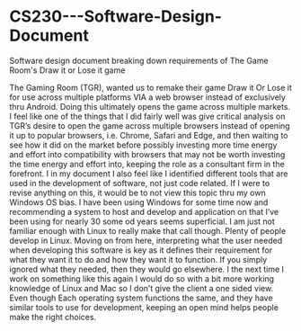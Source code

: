 # CS230---Software-Design-Document
Software design document breaking down requirements of The Game Room's Draw it or Lose it game

The Gaming Room (TGR), wanted us to remake their game Draw it Or Lose it for use across multiple platforms VIA a web browser instead of exclusively thru Android. Doing this ultimately opens the game across multiple markets. I feel like one of the things that I did fairly well was give critical analysis on TGR’s desire to open the game across multiple browsers instead of opening it up to popular browsers, i.e. Chrome, Safari and Edge, and then waiting to see how it did on the market before possibly investing more time energy and effort into compatibility with browsers that may not be worth investing the time energy and effort into, keeping the role as a consultant firm in the forefront. I in my document I also feel like I identified different tools that are used in the development of software, not just code related. If I were to revise anything on this, it would be to not view this topic thru my own Windows OS bias. I have been using Windows for some time now and recommending a system to host and develop and application on that I’ve been using for nearly 30 some od years seems superficial. I am just not familiar enough with Linux to really make that call though. Plenty of people develop in Linux.  Moving on from here, interpreting what the user needed when developing this software is key as it defines their requirement for what they want it to do and how they want it to function. If you simply ignored what they needed, then they would go elsewhere. I the next time I work on something like this again I would do so with a bit more working knowledge of Linux and Mac so I don’t give the client a one sided view. Even though Each operating system functions the same, and they have similar tools to use for development, keeping an open mind helps people make the right choices.
